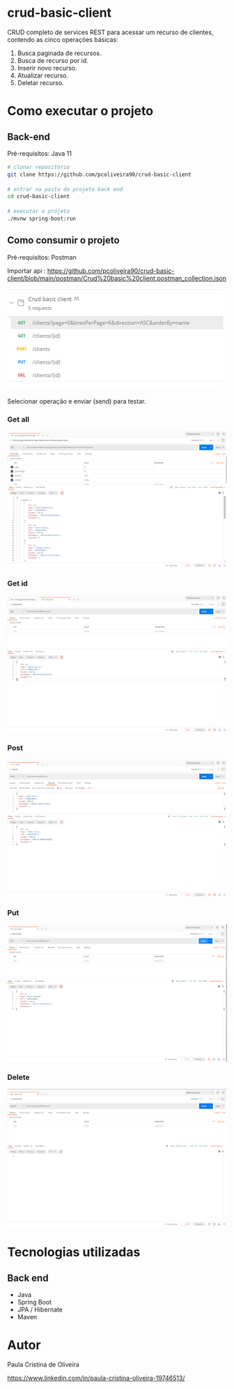 # crud-basic-client
 
CRUD completo de services REST para acessar um recurso de clientes, contendo as cinco operações básicas:
1) Busca paginada de recursos.
2) Busca de recurso por id.
3) Inserir novo recurso.
4) Atualizar recurso.
5) Deletar recurso.

# Como executar o projeto
## Back-end
Pré-requisitos: Java 11

```bash
# clonar repositório
git clone https://github.com/pcoliveira90/crud-basic-client

# entrar na pasta do projeto back end
cd crud-basic-client

# executar o projeto
./mvnw spring-boot:run
```
## Como consumir o projeto
Pré-requisitos: Postman 

Importar api : https://github.com/pcoliveira90/crud-basic-client/blob/main/postman/Crud%20basic%20client.postman_collection.json

![Operações](https://github.com/pcoliveira90/crud-basic-client/blob/main/img/servi%C3%A7os.png)

Selecionar operação e enviar (send) para testar.

### Get all
![Get ALL](https://github.com/pcoliveira90/crud-basic-client/blob/main/img/get_findAll.png)

### Get id
![Get ID](https://github.com/pcoliveira90/crud-basic-client/blob/main/img/get_findById.png)

### Post
![POST](https://github.com/pcoliveira90/crud-basic-client/blob/main/img/post.png)

### Put
![PUT](https://github.com/pcoliveira90/crud-basic-client/blob/main/img/put.png)

### Delete
![DELETE](https://github.com/pcoliveira90/crud-basic-client/blob/main/img/delete.png)

# Tecnologias utilizadas
## Back end
- Java
- Spring Boot
- JPA / Hibernate
- Maven

# Autor

Paula Cristina de Oliveira

https://www.linkedin.com/in/paula-cristina-oliveira-19746513/

